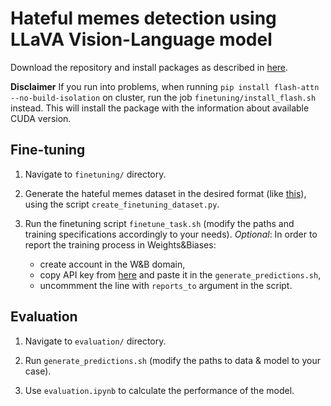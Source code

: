 # Hateful memes detection using LLaVA Vision-Language model

Download the repository and install packages as described in [here](https://github.com/haotian-liu/LLaVA/tree/main?tab=readme-ov-file#install).

**Disclaimer** If you run into problems, when running `pip install flash-attn --no-build-isolation` on cluster, run the job `finetuning/install_flash.sh` instead. This will install the package with the information about available CUDA version.

## Fine-tuning

1. Navigate to `finetuning/` directory.

2. Generate the hateful memes dataset in the desired format (like [this](https://huggingface.co/datasets/liuhaotian/LLaVA-Instruct-150K/blob/main/detail_23k.json)), using the script `create_finetuning_dataset.py`.

3. Run the finetuning script `finetune_task.sh` (modify the paths and training specifications accordingly to your needs).
*Optional*: In order to report the training process in Weights&Biases:
    - create account in the W&B domain,
    - copy API key from [here](https://wandb.ai/settings#api) and paste it in the `generate_predictions.sh`,
    - uncommment the line with `reports_to` argument in the script.

## Evaluation

1. Navigate to `evaluation/` directory.

2. Run `generate_predictions.sh` (modify the paths to data & model to your case).

3. Use `evaluation.ipynb` to calculate the performance of the model.
